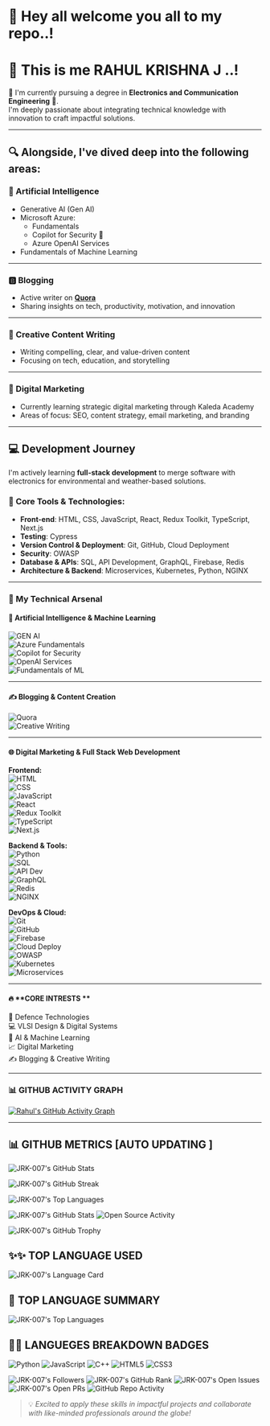 # 👋 Hey all welcome you all to my repo..!
# 💚 This is me RAHUL KRISHNA J ..!

🚀 I'm currently pursuing a degree in **Electronics and Communication Engineering** 📶.  
I'm deeply passionate about integrating technical knowledge with innovation to craft impactful solutions.

---

## 🔍 Alongside, I've dived deep into the following areas:

### 🤖 Artificial Intelligence
- Generative AI (Gen AI)
- Microsoft Azure:
  - Fundamentals
  - Copilot for Security 🪪
  - Azure OpenAI Services
- Fundamentals of Machine Learning

---

### 🅱️ Blogging
- Active writer on [**Quora**](https://www.quora.com/profile/Rahulkrishna-J)  
- Sharing insights on tech, productivity, motivation, and innovation


---

### 📝 Creative Content Writing
- Writing compelling, clear, and value-driven content
- Focusing on tech, education, and storytelling

---

### 🛜 Digital Marketing
- Currently learning strategic digital marketing through Kaleda Academy
- Areas of focus: SEO, content strategy, email marketing, and branding

---

## 💻 Development Journey

I'm actively learning **full-stack development** to merge software with electronics for environmental and weather-based solutions.

### 🔧 Core Tools & Technologies:
- **Front-end**: HTML, CSS, JavaScript, React, Redux Toolkit, TypeScript, Next.js
- **Testing**: Cypress
- **Version Control & Deployment**: Git, GitHub, Cloud Deployment
- **Security**: OWASP
- **Database & APIs**: SQL, API Development, GraphQL, Firebase, Redis
- **Architecture & Backend**: Microservices, Kubernetes, Python, NGINX

---


### 🚀 My Technical Arsenal

#### 🎯 **Artificial Intelligence & Machine Learning**  
![GEN AI](https://img.shields.io/badge/GEN_AI-%235865F2?style=for-the-badge&logo=OpenAI&logoColor=white)  
![Azure Fundamentals](https://img.shields.io/badge/Azure_Fundamentals-%230072C6?style=for-the-badge&logo=microsoftazure&logoColor=white)  
![Copilot for Security](https://img.shields.io/badge/Azure_Copilot_for_Security-%230072C6?style=for-the-badge&logo=microsoft&logoColor=white)  
![OpenAI Services](https://img.shields.io/badge/OpenAI_Services-%235865F2?style=for-the-badge&logo=openai&logoColor=white)  
![Fundamentals of ML](https://img.shields.io/badge/ML_Fundamentals-%23F7931E?style=for-the-badge&logo=python&logoColor=white)

---

#### ✍️ **Blogging & Content Creation**  
![Quora](https://img.shields.io/badge/Quora-%23B92B27?style=for-the-badge&logo=quora&logoColor=white)  
![Creative Writing](https://img.shields.io/badge/Creative_Writing-%23E14D2A?style=for-the-badge&logo=write.as&logoColor=white)

---

#### 🌐 **Digital Marketing & Full Stack Web Development**

**Frontend:**  
![HTML](https://img.shields.io/badge/HTML-%23E34F26?style=for-the-badge&logo=html5&logoColor=white)  
![CSS](https://img.shields.io/badge/CSS-%231572B6?style=for-the-badge&logo=css3&logoColor=white)  
![JavaScript](https://img.shields.io/badge/JavaScript-%23F7DF1E?style=for-the-badge&logo=javascript&logoColor=black)  
![React](https://img.shields.io/badge/React-%2361DAFB?style=for-the-badge&logo=react&logoColor=black)  
![Redux Toolkit](https://img.shields.io/badge/Redux_Toolkit-%23764ABC?style=for-the-badge&logo=redux&logoColor=white)  
![TypeScript](https://img.shields.io/badge/TypeScript-%23007ACC?style=for-the-badge&logo=typescript&logoColor=white)  
![Next.js](https://img.shields.io/badge/Next.js-%23000000?style=for-the-badge&logo=nextdotjs&logoColor=white)

**Backend & Tools:**  
![Python](https://img.shields.io/badge/Python-%233776AB?style=for-the-badge&logo=python&logoColor=white)  
![SQL](https://img.shields.io/badge/SQL-%2300748F?style=for-the-badge&logo=mysql&logoColor=white)  
![API Dev](https://img.shields.io/badge/API_Development-%234A90E2?style=for-the-badge&logo=postman&logoColor=white)  
![GraphQL](https://img.shields.io/badge/GraphQL-%23E10098?style=for-the-badge&logo=graphql&logoColor=white)  
![Redis](https://img.shields.io/badge/Redis-%23DC382D?style=for-the-badge&logo=redis&logoColor=white)  
![NGINX](https://img.shields.io/badge/NGINX-%23009639?style=for-the-badge&logo=nginx&logoColor=white)

**DevOps & Cloud:**  
![Git](https://img.shields.io/badge/Git-%23F05032?style=for-the-badge&logo=git&logoColor=white)  
![GitHub](https://img.shields.io/badge/GitHub-%23181717?style=for-the-badge&logo=github&logoColor=white)  
![Firebase](https://img.shields.io/badge/Firebase-%23FFCA28?style=for-the-badge&logo=firebase&logoColor=black)  
![Cloud Deploy](https://img.shields.io/badge/Cloud_Deployment-%23007ACC?style=for-the-badge&logo=microsoftazure&logoColor=white)  
![OWASP](https://img.shields.io/badge/OWASP-%230075A8?style=for-the-badge&logo=owasp&logoColor=white)  
![Kubernetes](https://img.shields.io/badge/Kubernetes-%23326CE5?style=for-the-badge&logo=kubernetes&logoColor=white)  
![Microservices](https://img.shields.io/badge/Microservices-%23FF5733?style=for-the-badge&logo=docker&logoColor=white)

---

#### 🔥 **CORE INTRESTS **  
🎯 Defence Technologies  
💻 VLSI Design & Digital Systems  
🧠 AI & Machine Learning  
📈 Digital Marketing  
✍️ Blogging & Creative Writing

---

### 📊 **GITHUB ACTIVITY GRAPH**

[![Rahul's GitHub Activity Graph](https://github-readme-activity-graph.vercel.app/graph?username=JRK-007&theme=tokyo-night)](https://github.com/Ashutosh00710/github-readme-activity-graph)

---

## 📊 GITHUB METRICS [AUTO UPDATING ]

![JRK-007's GitHub Stats](https://github-readme-stats.vercel.app/api?username=JRK-007&show_icons=true&theme=tokyonight&count_private=true)

![JRK-007's GitHub Streak](https://github-readme-streak-stats.herokuapp.com/?user=JRK-007&theme=tokyonight)

![JRK-007's Top Languages](https://github-readme-stats.vercel.app/api/top-langs/?username=JRK-007&layout=compact&theme=tokyonight)

![JRK-007's GitHub Stats](https://github-readme-stats.vercel.app/api?username=JRK-007&show_icons=true&count_private=true&theme=radical)
![Open Source Activity](https://badges.pufler.dev/years/JRK-007)

![JRK-007's GitHub Trophy](https://github-profile-trophy.vercel.app/?username=JRK-007&theme=radical&no-frame=true&no-bg=true&margin-w=15)

## ✨✨ TOP LANGUAGE USED
![JRK-007's Language Card](https://github-readme-stats.vercel.app/api/top-langs/?username=JRK-007&layout=compact&theme=radical)
## 📝 TOP LANGUAGE SUMMARY 
![JRK-007's Top Languages](https://github-readme-stats.vercel.app/api/top-langs/?username=JRK-007&layout=compact&theme=radical)
## 🧑‍💻 LANGUEGES BREAKDOWN BADGES
![Python](https://img.shields.io/badge/Python-3572A5?style=for-the-badge&logo=python&logoColor=white)
![JavaScript](https://img.shields.io/badge/JavaScript-F7DF1E?style=for-the-badge&logo=javascript&logoColor=black)
![C++](https://img.shields.io/badge/C++-00599C?style=for-the-badge&logo=c%2B%2B&logoColor=white)
![HTML5](https://img.shields.io/badge/HTML5-E34F26?style=for-the-badge&logo=html5&logoColor=white)
![CSS3](https://img.shields.io/badge/CSS3-1572B6?style=for-the-badge&logo=css3&logoColor=white)


![JRK-007's Followers](https://img.shields.io/github/followers/JRK-007?style=social)
![JRK-007's GitHub Rank](https://github-profile-summary-cards.vercel.app/api/cards/profile-details?username=JRK-007&theme=radical)
![JRK-007's Open Issues](https://img.shields.io/github/issues/JRK-007/REPO_NAME)
![JRK-007's Open PRs](https://img.shields.io/github/issues-pr/JRK-007/REPO_NAME)
![GitHub Repo Activity](https://ghchart.rshah.org/JRK-007)


> 💡 *Excited to apply these skills in impactful projects and collaborate with like-minded professionals around the globe!*

